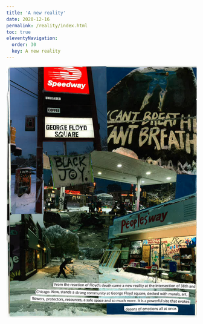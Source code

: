 ```yaml
---
title: 'A new reality' 
date: 2020-12-16
permalink: /reality/index.html
toc: true
eleventyNavigation:
  order: 30 
  key: A new reality
---
```

![One](/static/img/seven.png)